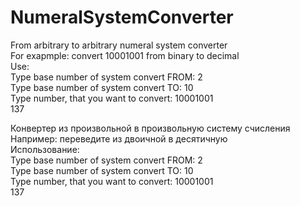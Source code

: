 # NumeralSystemConverter
From arbitrary to arbitrary numeral system converter \
For exapmple: convert 10001001 from binary to decimal \
Use: \
Type base number of system convert FROM: 2 \
Type base number of system convert TO: 10 \
Type number, that you want to convert: 10001001 \
137

Конвертер из произвольной в произвольную систему счисления \
Например: переведите из двоичной в десятичную \
Использование: \
Type base number of system convert FROM: 2 \
Type base number of system convert TO: 10 \
Type number, that you want to convert: 10001001 \
137
